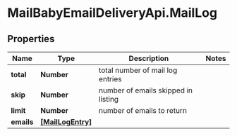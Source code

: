 # MailBabyEmailDeliveryApi.MailLog

## Properties

Name | Type | Description | Notes
------------ | ------------- | ------------- | -------------
**total** | **Number** | total number of mail log entries | 
**skip** | **Number** | number of emails skipped in listing | 
**limit** | **Number** | number of emails to return | 
**emails** | [**[MailLogEntry]**](MailLogEntry.md) |  | 


